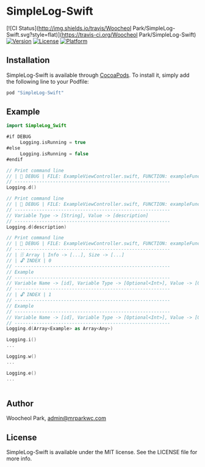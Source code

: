 # SimpleLog-Swift

[![CI Status](http://img.shields.io/travis/Woocheol Park/SimpleLog-Swift.svg?style=flat)](https://travis-ci.org/Woocheol Park/SimpleLog-Swift)
[![Version](https://img.shields.io/cocoapods/v/SimpleLog-Swift.svg?style=flat)](http://cocoapods.org/pods/SimpleLog-Swift)
[![License](https://img.shields.io/cocoapods/l/SimpleLog-Swift.svg?style=flat)](http://cocoapods.org/pods/SimpleLog-Swift)
[![Platform](https://img.shields.io/cocoapods/p/SimpleLog-Swift.svg?style=flat)](http://cocoapods.org/pods/SimpleLog-Swift)

## Installation

SimpleLog-Swift is available through [CocoaPods](http://cocoapods.org). To install
it, simply add the following line to your Podfile:

```ruby
pod "SimpleLog-Swift"
```

## Example

```swift
import SimpleLog_Swift

#if DEBUG
     Logging.isRunning = true
#else
     Logging.isRunning = false
#endif

// Print command line
// | 📘 DEBUG | FILE: ExampleViewController.swift, FUNCTION: exampleFunction, LINE: 30
// ---------------------------------------------------------
Logging.d()

// Print command line
// | 📘 DEBUG | FILE: ExampleViewController.swift, FUNCTION: exampleFunction, LINE: 30
// ---------------------------------------------------------
// Variable Type -> [String], Value -> [description]
// ---------------------------------------------------------
Logging.d(description)

// Print command line
// | 📘 DEBUG | FILE: ExampleViewController.swift, FUNCTION: exampleFunction, LINE: 30
// ---------------------------------------------------------
// | 🗄 Array | Info -> [...], Size -> [...]
// | 🔓 INDEX | 0
// ---------------------------------------------------------
// Example
// ---------------------------------------------------------
// Variable Name -> [id], Variable Type -> [Optional<Int>], Value -> [Optional(123)]
// ---------------------------------------------------------
// | 🔓 INDEX | 1
// ---------------------------------------------------------
// Example
// ---------------------------------------------------------
// Variable Name -> [id], Variable Type -> [Optional<Int>], Value -> [Optional(456)]
// ---------------------------------------------------------
Logging.d(Array<Example> as Array<Any>)

Logging.i()
...

Logging.w()
...

Logging.e()
...
     
```


## Author

Woocheol Park, admin@mrparkwc.com

## License

SimpleLog-Swift is available under the MIT license. See the LICENSE file for more info.
